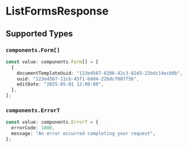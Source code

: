 # ListFormsResponse


## Supported Types

### `components.Form[]`

```typescript
const value: components.Form[] = [
  {
    documentTemplateUuid: "123e4567-8206-42c3-82d3-22bdc14ecb0b",
    uuid: "123e4567-11cb-45f1-bdd4-22bdcf007f5b",
    editDate: "2025-05-01 12:00:00",
  },
];
```

### `components.ErrorT`

```typescript
const value: components.ErrorT = {
  errorCode: 1000,
  message: "An error occurred completing your request",
};
```

